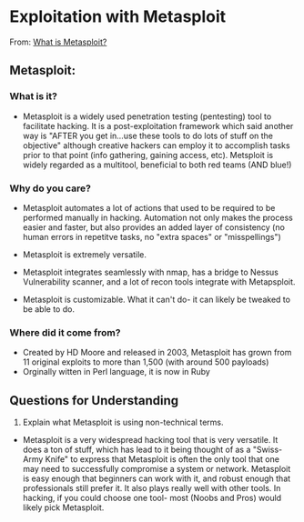 # Exploitation with Metasploit
From: [What is Metasploit?](https://www.csoonline.com/article/567067/what-is-metasploit-and-how-to-use-this-popular-hacking-tool.html)

## Metasploit:

### What is it?

* Metasploit is a widely used penetration testing (pentesting) tool to facilitate hacking. It is a post-exploitation framework which said another way is "AFTER you get in...use these tools to do lots of stuff on the objective" although creative hackers can employ it to accomplish tasks prior to that point (info gathering, gaining access, etc). Metsploit is widely regarded as a multitool, beneficial to both red teams (AND blue!)

### Why do you care? 

* Metasploit automates a lot of actions that used to be required to be performed manually in hacking. Automation not only makes the process easier and faster, but also provides an added layer of consistency (no human errors in repetitve tasks, no "extra spaces" or "misspellings")

* Metasploit is extremely versatile.

* Metasploit integrates seamlessly with nmap, has a bridge to Nessus Vulnerability scanner, and a lot of recon tools integrate with Metapsploit.

* Metasploit is customizable. What it can't do- it can likely be tweaked to be able to do.

### Where did it come from?

* Created by HD Moore and released in 2003, Metasploit has grown from 11 original exploits to more than 1,500 (with around 500 payloads)
* Orginally witten in Perl language, it is now in Ruby

## Questions for Understanding
1. Explain what Metasploit is using non-technical terms.
  * Metasploit is a very widespread hacking tool that is very versatile. It does a ton of stuff, which has lead to it being thought of as a "Swiss-Army Knife" to express that Metasploit is often the only tool that one may need to successfully compromise a system or network. Metasploit is easy enough that beginners can work with it, and robust enough that professionals still prefer it. It also plays really well with other tools. In hacking, if you could choose one tool- most (Noobs and Pros) would likely pick Metasploit.